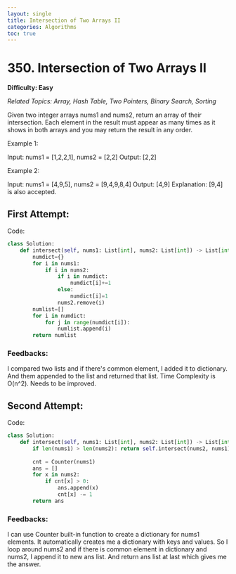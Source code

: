 ```yaml
---
layout: single
title: Intersection of Two Arrays II
categories: Algorithms
toc: true
---
```


# 350. Intersection of Two Arrays II

**Difficulty: Easy**

*Related Topics: Array, Hash Table, Two Pointers, Binary Search, Sorting*

Given two integer arrays nums1 and nums2, return an array of their intersection. Each element in the result must appear as many times as it shows in both arrays and you may return the result in any order.

Example 1:

Input: nums1 = [1,2,2,1], nums2 = [2,2]
Output: [2,2]

Example 2:

Input: nums1 = [4,9,5], nums2 = [9,4,9,8,4]
Output: [4,9]
Explanation: [9,4] is also accepted.

## First Attempt:

Code:
```python
class Solution:
    def intersect(self, nums1: List[int], nums2: List[int]) -> List[int]:
        numdict={}
        for i in nums1:
            if i in nums2:
                if i in numdict:
                    numdict[i]+=1
                else:
                    numdict[i]=1
                nums2.remove(i)
        numlist=[]
        for i in numdict:
            for j in range(numdict[i]):
                numlist.append(i)
        return numlist
```        
### Feedbacks: 
I compared two lists and if there's common element, I added it to dictionary. And them appended to the list and returned that list. 
Time Complexity is O(n^2). Needs to be improved.

## Second Attempt:

Code:
```python
class Solution:
    def intersect(self, nums1: List[int], nums2: List[int]) -> List[int]:
        if len(nums1) > len(nums2): return self.intersect(nums2, nums1)
            
        cnt = Counter(nums1)
        ans = []
        for x in nums2:
            if cnt[x] > 0:
                ans.append(x)
                cnt[x] -= 1
        return ans
```       
### Feedbacks: 
I can use Counter built-in function to create a dictionary for nums1 elements. It automatically creates me a dictionary with keys and values.
So I loop around nums2 and if there is common element in dictionary and nums2, I append it to new ans list. And return ans list at last which gives me the answer.